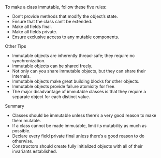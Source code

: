 To make a class immutable, follow these five rules:
* Don’t provide methods that modify the object’s state.
* Ensure that the class can’t be extended. 
* Make all fields final.
* Make all fields private.
* Ensure exclusive access to any mutable components.

Other Tips
* Immutable objects are inherently thread-safe; they require no synchronization.
* Immutable objects can be shared freely.
* Not only can you share immutable objects, but they can share their internals. 
* Immutable objects make great building blocks for other objects.
* Immutable objects provide failure atomicity for free.
* The major disadvantage of immutable classes is that they require a separate object for each distinct value.

Summary
* Classes should be immutable unless there’s a very good reason to make them mutable.
* If a class cannot be made immutable, limit its mutability as much as possible.
* Declare every field private final unless there’s a good reason to do otherwise.
* Constructors should create fully initialized objects with all of their invariants established.
